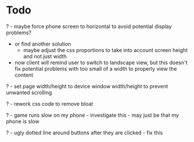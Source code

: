 # Todo

? - maybe force phone screen to horizontal to avoid potential display problems?
  - or find another solution
    - maybe adjust the css proportions to take into account screen height and not just width
  - now client will remind user to switch to landscape view, but this doesn't fix potential problems with too small of a width to properly view the content
    
? - set page width/height to device window width/height to prevent unwanted scrolling

? - rework css code to remove bloat

? - game runs slow on my phone - investigate this - may just be that my phone is slow

? - ugly dotted line around buttons after they are clicked - fix this
